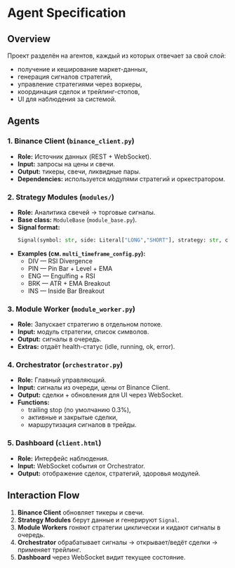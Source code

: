# Agent Specification

## Overview
Проект разделён на агентов, каждый из которых отвечает за свой слой:
- получение и кеширование маркет-данных,
- генерация сигналов стратегий,
- управление стратегиями через воркеры,
- координация сделок и трейлинг-стопов,
- UI для наблюдения за системой.

## Agents

### 1. Binance Client (`binance_client.py`)
- **Role:** Источник данных (REST + WebSocket).
- **Input:** запросы на цены и свечи.
- **Output:** тикеры, свечи, ликвидные пары.
- **Dependencies:** используется модулями стратегий и оркестратором.

### 2. Strategy Modules (`modules/`)
- **Role:** Аналитика свечей → торговые сигналы.
- **Base class:** `ModuleBase` (`module_base.py`).
- **Signal format:**
  ```python
  Signal(symbol: str, side: Literal["LONG","SHORT"], strategy: str, confidence: float, metadata: dict)
  ```
- **Examples (см. `multi_timeframe_config.py`):**
  - DIV — RSI Divergence
  - PIN — Pin Bar + Level + EMA
  - ENG — Engulfing + RSI
  - BRK — ATR + EMA Breakout
  - INS — Inside Bar Breakout

### 3. Module Worker (`module_worker.py`)
- **Role:** Запускает стратегию в отдельном потоке.
- **Input:** модуль стратегии, список символов.
- **Output:** сигналы в очередь.
- **Extras:** отдаёт health-статус (idle, running, ok, error).

### 4. Orchestrator (`orchestrator.py`)
- **Role:** Главный управляющий.
- **Input:** сигналы из очереди, цены от Binance Client.
- **Output:** сделки + обновления для UI через WebSocket.
- **Functions:**
  - trailing stop (по умолчанию 0.3%),
  - активные и закрытые сделки,
  - маршрутизация сигналов в трейды.

### 5. Dashboard (`client.html`)
- **Role:** Интерфейс наблюдения.
- **Input:** WebSocket события от Orchestrator.
- **Output:** отображение сделок, стратегий, здоровья модулей.

## Interaction Flow
1. **Binance Client** обновляет тикеры и свечи.
2. **Strategy Modules** берут данные и генерируют `Signal`.
3. **Module Workers** гоняют стратегии циклически и кидают сигналы в очередь.
4. **Orchestrator** обрабатывает сигналы → открывает/ведёт сделки → применяет трейлинг.
5. **Dashboard** через WebSocket видит текущее состояние.
